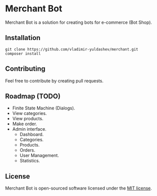 # Merchant Bot

Merchant Bot is a solution for creating bots for e-commerce (Bot Shop).

## Installation

    git clone https://github.com/vladimir-yuldashev/merchant.git
    composer install

## Contributing

Feel free to contribute by creating pull requests.

## Roadmap (TODO)

* Finite State Machine (Dialogs).
* View categories.
* View products.
* Make order.
* Admin interface.
  * Dashboard.
  * Categories.
  * Products.
  * Orders.
  * User Management.
  * Statistics.

## License

Merchant Bot is open-sourced software licensed under the [MIT license](http://opensource.org/licenses/MIT).
